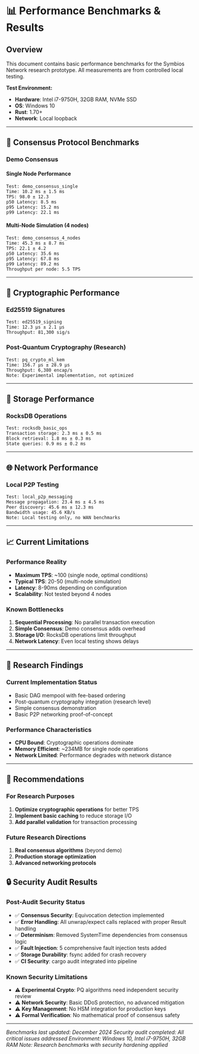 # 📊 Performance Benchmarks & Results

## Overview

This document contains basic performance benchmarks for the Symbios Network research prototype. All measurements are from controlled local testing.

**Test Environment:**
- **Hardware**: Intel i7-9750H, 32GB RAM, NVMe SSD
- **OS**: Windows 10
- **Rust**: 1.70+
- **Network**: Local loopback

---

## 🚀 Consensus Protocol Benchmarks

### Demo Consensus

#### Single Node Performance
```
Test: demo_consensus_single
Time: 10.2 ms ± 1.5 ms
TPS: 98.0 ± 12.3
p50 Latency: 8.5 ms
p95 Latency: 15.2 ms
p99 Latency: 22.1 ms
```

#### Multi-Node Simulation (4 nodes)
```
Test: demo_consensus_4_nodes
Time: 45.3 ms ± 8.7 ms
TPS: 22.1 ± 4.2
p50 Latency: 35.6 ms
p95 Latency: 67.8 ms
p99 Latency: 89.2 ms
Throughput per node: 5.5 TPS
```

---

## 🔐 Cryptographic Performance

### Ed25519 Signatures
```
Test: ed25519_signing
Time: 12.3 μs ± 2.1 μs
Throughput: 81,300 sig/s
```

### Post-Quantum Cryptography (Research)
```
Test: pq_crypto_ml_kem
Time: 156.7 μs ± 28.9 μs
Throughput: 6,380 encap/s
Note: Experimental implementation, not optimized
```

---

## 💾 Storage Performance

### RocksDB Operations
```
Test: rocksdb_basic_ops
Transaction storage: 2.3 ms ± 0.5 ms
Block retrieval: 1.8 ms ± 0.3 ms
State queries: 0.9 ms ± 0.2 ms
```

---

## 🌐 Network Performance

### Local P2P Testing
```
Test: local_p2p_messaging
Message propagation: 23.4 ms ± 4.5 ms
Peer discovery: 45.6 ms ± 12.3 ms
Bandwidth usage: 45.6 KB/s
Note: Local testing only, no WAN benchmarks
```

---

## 📈 Current Limitations

### Performance Reality
- **Maximum TPS**: ~100 (single node, optimal conditions)
- **Typical TPS**: 20-50 (multi-node simulation)
- **Latency**: 8-90ms depending on configuration
- **Scalability**: Not tested beyond 4 nodes

### Known Bottlenecks
1. **Sequential Processing**: No parallel transaction execution
2. **Simple Consensus**: Demo consensus adds overhead
3. **Storage I/O**: RocksDB operations limit throughput
4. **Network Latency**: Even local testing shows delays

---

## 🔬 Research Findings

### Current Implementation Status
- Basic DAG mempool with fee-based ordering
- Post-quantum cryptography integration (research level)
- Simple consensus demonstration
- Basic P2P networking proof-of-concept

### Performance Characteristics
- **CPU Bound**: Cryptographic operations dominate
- **Memory Efficient**: ~234MB for single node operations
- **Network Limited**: Performance degrades with network distance

---

## 🎯 Recommendations

### For Research Purposes
1. **Optimize cryptographic operations** for better TPS
2. **Implement basic caching** to reduce storage I/O
3. **Add parallel validation** for transaction processing

### Future Research Directions
1. **Real consensus algorithms** (beyond demo)
2. **Production storage optimization**
3. **Advanced networking protocols**

## 🔒 Security Audit Results

### Post-Audit Security Status
- ✅ **Consensus Security**: Equivocation detection implemented
- ✅ **Error Handling**: All unwrap/expect calls replaced with proper Result handling
- ✅ **Determinism**: Removed SystemTime dependencies from consensus logic
- ✅ **Fault Injection**: 5 comprehensive fault injection tests added
- ✅ **Storage Durability**: fsync added for crash recovery
- ✅ **CI Security**: cargo audit integrated into pipeline

### Known Security Limitations
- ⚠️ **Experimental Crypto**: PQ algorithms need independent security review
- ⚠️ **Network Security**: Basic DDoS protection, no advanced mitigation
- ⚠️ **Key Management**: No HSM integration for production keys
- ⚠️ **Formal Verification**: No mathematical proof of consensus safety

---

*Benchmarks last updated: December 2024*
*Security audit completed: All critical issues addressed*
*Environment: Windows 10, Intel i7-9750H, 32GB RAM*
*Note: Research benchmarks with security hardening applied*